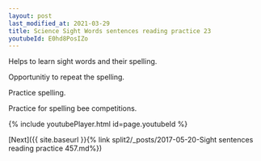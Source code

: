 ```yaml
---
layout: post
last_modified_at: 2021-03-29
title: Science Sight Words sentences reading practice 23
youtubeId: E0hd8PosIZo
---
```

 
 
Helps to learn sight words and their spelling.

Opportunitiy to repeat the spelling. 

Practice spelling. 
 
Practice for spelling bee competitions. 
 
{% include youtubePlayer.html id=page.youtubeId %}
 
 

[Next]({{ site.baseurl }}{% link  split2/_posts/2017-05-20-Sight sentences reading practice 457.md%})
 
